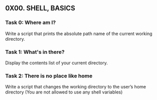 ## 0X00. SHELL, BASICS

### Task 0: Where am I?
Write a script that prints the absolute path name of the current working directory.
### Task 1: What's in there?
Display the contents list of your current directory.
### Task 2: There is no place like home
Write a script that changes the working directory to the user’s home directory (You are not allowed to use any shell variables)
